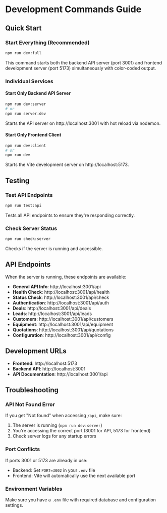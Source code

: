 # Development Commands Guide

## Quick Start

### Start Everything (Recommended)
```bash
npm run dev:full
```
This command starts both the backend API server (port 3001) and frontend development server (port 5173) simultaneously with color-coded output.

### Individual Services

#### Start Only Backend API Server
```bash
npm run dev:server
# or
npm run server:dev
```
Starts the API server on http://localhost:3001 with hot reload via nodemon.

#### Start Only Frontend Client
```bash
npm run dev:client
# or  
npm run dev
```
Starts the Vite development server on http://localhost:5173.

## Testing

### Test API Endpoints
```bash
npm run test:api
```
Tests all API endpoints to ensure they're responding correctly.

### Check Server Status
```bash
npm run check:server
```
Checks if the server is running and accessible.

## API Endpoints

When the server is running, these endpoints are available:

- **General API Info**: http://localhost:3001/api
- **Health Check**: http://localhost:3001/api/health  
- **Status Check**: http://localhost:3001/api/check
- **Authentication**: http://localhost:3001/api/auth
- **Deals**: http://localhost:3001/api/deals
- **Leads**: http://localhost:3001/api/leads
- **Customers**: http://localhost:3001/api/customers
- **Equipment**: http://localhost:3001/api/equipment
- **Quotations**: http://localhost:3001/api/quotations
- **Configuration**: http://localhost:3001/api/config

## Development URLs

- **Frontend**: http://localhost:5173
- **Backend API**: http://localhost:3001
- **API Documentation**: http://localhost:3001/api

## Troubleshooting

### API Not Found Error
If you get "Not found" when accessing `/api`, make sure:
1. The server is running (`npm run dev:server`)
2. You're accessing the correct port (3001 for API, 5173 for frontend)
3. Check server logs for any startup errors

### Port Conflicts
If ports 3001 or 5173 are already in use:
- Backend: Set `PORT=3002` in your `.env` file
- Frontend: Vite will automatically use the next available port

### Environment Variables
Make sure you have a `.env` file with required database and configuration settings.
